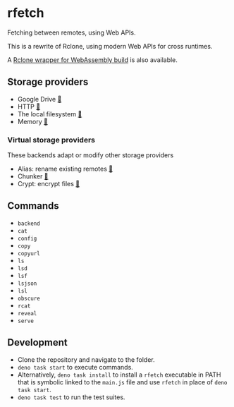 # rfetch

Fetching between remotes, using Web APIs.

This is a rewrite of Rclone, using modern Web APIs for cross runtimes.

A [Rclone wrapper for WebAssembly build](./rclone.js) is also available.

## Storage providers

- Google Drive [:page_facing_up:](https://rclone.org/drive/)
- HTTP [:page_facing_up:](https://rclone.org/http/)
- The local filesystem [:page_facing_up:](https://rclone.org/local/)
- Memory [:page_facing_up:](https://rclone.org/memory/)

### Virtual storage providers

These backends adapt or modify other storage providers

- Alias: rename existing remotes [:page_facing_up:](https://rclone.org/alias/)
- Chunker [:page_facing_up:](https://rclone.org/chunker/)
- Crypt: encrypt files [:page_facing_up:](https://rclone.org/crypt/)

## Commands

- `backend`
- `cat`
- `config`
- `copy`
- `copyurl`
- `ls`
- `lsd`
- `lsf`
- `lsjson`
- `lsl`
- `obscure`
- `rcat`
- `reveal`
- `serve`

## Development

- Clone the repository and navigate to the folder.
- `deno task start` to execute commands.
- Alternatively, `deno task install` to install a `rfetch` executable in PATH
  that is symbolic linked to the `main.js` file and use `rfetch` in place of
  `deno task start`.
- `deno task test` to run the test suites.
